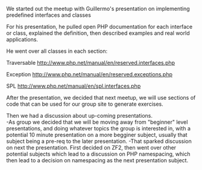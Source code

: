 We started out the meetup with Guillermo's presentation on implementing predefined interfaces and classes

For his presentation, he pulled open PHP documentation for each interface or class, explained the definition, then described examples and real world applications.

He went over all classes in each section:

Traversable
http://www.php.net/manual/en/reserved.interfaces.php

Exception
http://www.php.net/manual/en/reserved.exceptions.php

SPL
http://www.php.net/manual/en/spl.interfaces.php


After the presentation, we decided that next meetup, we will use sections of code that can be used for our group site to generate exercises.

Then we had a discussion about up-coming presentations.  
	-As  group we decided that we will be moving away from "beginner" level presentations, and doing whatever topics the group is interested in, with a potential 10 minute presentation on a more begginer subject, usually that subject being a pre-req to the later presentation.
		-That sparked discussion on next the presentation.  First decided on ZF2, then went over other potential subjects which lead to a discussion on PHP namespacing, which then lead to a decision on namespacing as the next presentation subject.  

